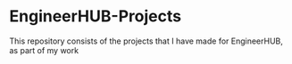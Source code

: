 # EngineerHUB-Projects
This repository consists of the projects that I have made for EngineerHUB, as part of my work
